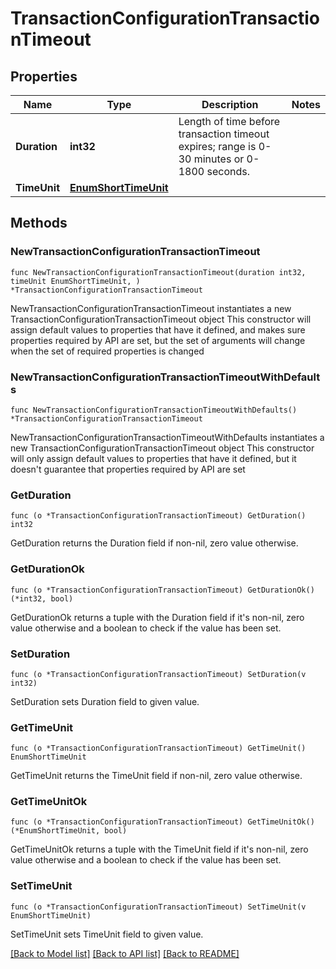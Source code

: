 # TransactionConfigurationTransactionTimeout

## Properties

Name | Type | Description | Notes
------------ | ------------- | ------------- | -------------
**Duration** | **int32** | Length of time before transaction timeout expires; range is 0-30 minutes or 0-1800 seconds. | 
**TimeUnit** | [**EnumShortTimeUnit**](EnumShortTimeUnit.md) |  | 

## Methods

### NewTransactionConfigurationTransactionTimeout

`func NewTransactionConfigurationTransactionTimeout(duration int32, timeUnit EnumShortTimeUnit, ) *TransactionConfigurationTransactionTimeout`

NewTransactionConfigurationTransactionTimeout instantiates a new TransactionConfigurationTransactionTimeout object
This constructor will assign default values to properties that have it defined,
and makes sure properties required by API are set, but the set of arguments
will change when the set of required properties is changed

### NewTransactionConfigurationTransactionTimeoutWithDefaults

`func NewTransactionConfigurationTransactionTimeoutWithDefaults() *TransactionConfigurationTransactionTimeout`

NewTransactionConfigurationTransactionTimeoutWithDefaults instantiates a new TransactionConfigurationTransactionTimeout object
This constructor will only assign default values to properties that have it defined,
but it doesn't guarantee that properties required by API are set

### GetDuration

`func (o *TransactionConfigurationTransactionTimeout) GetDuration() int32`

GetDuration returns the Duration field if non-nil, zero value otherwise.

### GetDurationOk

`func (o *TransactionConfigurationTransactionTimeout) GetDurationOk() (*int32, bool)`

GetDurationOk returns a tuple with the Duration field if it's non-nil, zero value otherwise
and a boolean to check if the value has been set.

### SetDuration

`func (o *TransactionConfigurationTransactionTimeout) SetDuration(v int32)`

SetDuration sets Duration field to given value.


### GetTimeUnit

`func (o *TransactionConfigurationTransactionTimeout) GetTimeUnit() EnumShortTimeUnit`

GetTimeUnit returns the TimeUnit field if non-nil, zero value otherwise.

### GetTimeUnitOk

`func (o *TransactionConfigurationTransactionTimeout) GetTimeUnitOk() (*EnumShortTimeUnit, bool)`

GetTimeUnitOk returns a tuple with the TimeUnit field if it's non-nil, zero value otherwise
and a boolean to check if the value has been set.

### SetTimeUnit

`func (o *TransactionConfigurationTransactionTimeout) SetTimeUnit(v EnumShortTimeUnit)`

SetTimeUnit sets TimeUnit field to given value.



[[Back to Model list]](../README.md#documentation-for-models) [[Back to API list]](../README.md#documentation-for-api-endpoints) [[Back to README]](../README.md)


